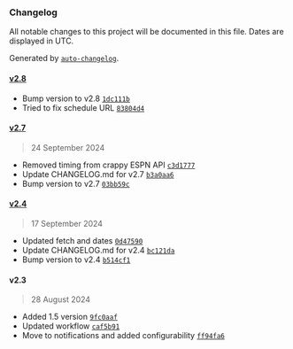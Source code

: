 ### Changelog

All notable changes to this project will be documented in this file. Dates are displayed in UTC.

Generated by [`auto-changelog`](https://github.com/CookPete/auto-changelog).

#### [v2.8](https://github.com/jamtur01/WNBASchedule/compare/v2.7...v2.8)

- Bump version to v2.8 [`1dc111b`](https://github.com/jamtur01/WNBASchedule/commit/1dc111bf85c1b2fb8c3b122825b690991c302222)
- Tried to fix schedule URL [`83804d4`](https://github.com/jamtur01/WNBASchedule/commit/83804d4a184ab5a327568d387cbf193e76cf80ba)

#### [v2.7](https://github.com/jamtur01/WNBASchedule/compare/v2.4...v2.7)

> 24 September 2024

- Removed timing from crappy ESPN API [`c3d1777`](https://github.com/jamtur01/WNBASchedule/commit/c3d17772d6e70ee296b089329270672b1dc47ffe)
- Update CHANGELOG.md for v2.7 [`b3a0aa6`](https://github.com/jamtur01/WNBASchedule/commit/b3a0aa6f486f84f5f5ca45e8072655f9b3cf65b3)
- Bump version to v2.7 [`03bb59c`](https://github.com/jamtur01/WNBASchedule/commit/03bb59c0d2c89bf2474186b7af836a72beae9210)

#### [v2.4](https://github.com/jamtur01/WNBASchedule/compare/v2.3...v2.4)

> 17 September 2024

- Updated fetch and dates [`0d47590`](https://github.com/jamtur01/WNBASchedule/commit/0d47590f393bc42a4321dc2ca4b57b17a730520f)
- Update CHANGELOG.md for v2.4 [`bc121da`](https://github.com/jamtur01/WNBASchedule/commit/bc121daddedb3987d2661591de6eaf9b82170948)
- Bump version to v2.4 [`b514cf1`](https://github.com/jamtur01/WNBASchedule/commit/b514cf199000b070313d1d373f97674ad218baa9)

#### v2.3

> 28 August 2024

- Added 1.5 version [`9fc0aaf`](https://github.com/jamtur01/WNBASchedule/commit/9fc0aaff7f3393f6e20556da6950efd57e196be5)
- Updated workflow [`caf5b91`](https://github.com/jamtur01/WNBASchedule/commit/caf5b917079bea5ddb19efdcb33e996e124fc08b)
- Move to notifications and added configurability [`ff94fa6`](https://github.com/jamtur01/WNBASchedule/commit/ff94fa67a37cf7a402415955db799f8ddf053191)
